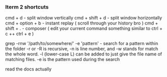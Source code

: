 ### Iterm 2 shortcuts

cmd + d                         - split window vertically
cmd + shift + d                 - split window horizontally
cmd + option + b                - instant replay ( scroll through your history bro )
cmd + shift + .                 - composer ( edit your current command something similar to ctrl + c ++ ctrl + e )


grep -rnw '/path/to/somewhere/' -e 'pattern' - search for a pattern within the folder
-r or -R is recursive,
-n is line number, and
-w stands for match the whole word.
-l (lower-case L) can be added to just give the file name of matching files.
-e is the pattern used during the search

read the docs actually

